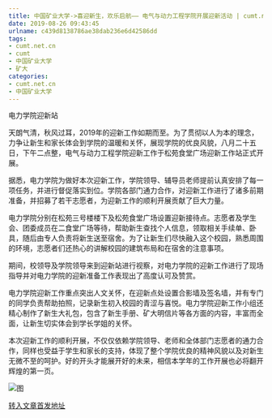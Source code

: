```yaml
---
title: 中国矿业大学->喜迎新生，欢乐启航—— 电气与动力工程学院开展迎新活动 | cumt.net.cn
date: 2019-08-26 09:43:45
urlname: c439d8138786ae38dab236e6d42586dd
tags: 
- cumt.net.cn
- cumt
- 中国矿业大学
- 矿大
categories:
- cumt.net.cn
- 中国矿业大学
---
```



电力学院迎新站

天朗气清，秋风过耳，2019年的迎新工作如期而至。为了贯彻以人为本的理念，力争让新生和家长体会到学院的温暖和关怀，展现学院的优良风貌，八月二十五日，下午二点整，电气与动力工程学院迎新工作于松苑食堂广场迎新工作站正式开展。

据悉，电力学院为做好本次迎新工作，学院领导、辅导员老师提前认真安排了每一项任务，并进行督促落实到位。学院各部门通力合作，对迎新工作进行了诸多前期准备，并招募了若干志愿者，为迎新工作的顺利开展贡献了巨大力量。

电力学院分别在松苑三号楼楼下及松苑食堂广场设置迎新接待点。志愿者及学生会、团委成员在二食堂广场等待，帮助新生查找个人信息，领取相关手续单、卧具，随后由专人负责将新生送至宿舍。为了让新生们尽快融入这个校园，熟悉周围的环境，志愿者们还热心的讲解校园的建筑布局和在宿舍的注意事项。

期间，校领导及学院领导来到迎新站进行视察，对电力学院的迎新工作进行了现场指导并对电力学院的迎新准备工作表现出了高度认可及赞赏。

电力学院迎新工作重点突出人文关怀，在迎新点处设置合影墙及签名墙，并有专门的同学负责帮助拍照，记录新生初入校园的青涩与喜悦。电力学院迎新工作小组还精心制作了新生大礼包，包含了新生手册、矿大明信片等各方面的内容，丰富而全面，让新生切实体会到学长学姐的关怀。

本次迎新工作的顺利开展，不仅仅依赖学院领导、老师和全体部门志愿者的通力合作，同样也受益于学生和家长的支持，体现了整个学院优良的精神风貌以及对新生无微不至的呵护。好的开头才能展开好的未来，相信本学年的工作开展也必将翻开辉煌的第一页。



![图](http://xwzx.cumt.edu.cn/_upload/article/images/97/b2/058a4ffa422eb1b7c07e39cfc3ce/2149a9ec-77b3-418f-8e93-23bf4d5848a0.jpg)

[转入文章首发地址](http://xwzx.cumt.edu.cn/30/d6/c523a536790/page.htm)